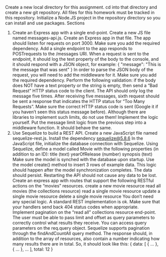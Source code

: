 Create a new local directory for this assignment.
cd into that directory and create a new git repository. All files for this homework must be tracked in this repository.
Initialize a Node.JS project in the repository directory so you can install and use packages.
Sections

1. Create an Express app with a single end-point.
   Create a new JS file named messages-api.js.
   Create an Express app in that file. The app should listen for requests on port 3000. Make sure you add the required dependency.
   Add a single endpoint to the app responds to POSTrequests to the /messages URI.
   When a request is sent to the endpoint, it should log the text property of the body to the console, and it should respond with a JSON object, for example:
   {
   "message": "This is the message that was sent"
   }
   In order to parse the JSON body of the request, you will need to add the middleware for it. Make sure you add the required dependency.
   Perform the following validation: if the body does NOT have a text property or the string is empty, then send a “Bad Request” HTTP status code to the client.
   The API should only log the message five times.
   After receiving five messages, sixth request should be sent a response that indicates the HTTP status for “Too Many Requests”.
   Make sure the correct HTTP status code is sent (Google it if you haven’t seen this status message before).
   Although there are libraries to implement such limits, do not use them! Implement the logic yourself.
   Put the message limit logic from the previous step into a middleware function. It should behave the same.
2. Use Sequelize to build a REST API.
   Create a new JavaScript file named sequelize-rest.js.
   Install the dependency sequelize@5.8.6
   In the JavaScript file, initialize the database connection with Sequelize.
   Using Sequelize, define a model called Movie with the following properties (in addition to an ID):
   title (text)
   yearOfRelease (number)
   synopsis (text)
   Make sure the model is synched with the database upon startup.
   Use the model create() method to insert 3 rows of example data. This logic should happen after the model synchronization completes. The data should persist. Restarting the API should not cause any data to be lost.
   Create an express app with routes that support the following RESTful actions on the “movies” resources.
   create a new movie resource
   read all movies (the collections resource)
   read a single movie resource
   update a single movie resource
   delete a single movie resource
   You don’t need any special logic. A standard REST implementation is ok.
   Make sure that your handlers send back 404 status codes when appropriate.
   Implement pagination on the “read all” collections resource end-point.
   The user must be able to pass limit and offset as query parameters to correctly control what results they receive. You can access query parameters on the req.query object. Sequelize supports pagination through the findAndCountAll query method.
   The response should, in addition to the array of resources, also contain a number indicating how many results there are in total. So, it should look like this:
   {
   data: [
   { ... },
   { ... },
   ...
   ],
   total: 12
   }

